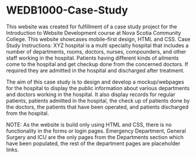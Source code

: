 # WEDB1000-Case-Study
This website was created for fulfillment of a case study project for the Introduction to Website Development course at Nova Scotia Community College. This website showcases mobile-first design, HTML and CSS.
Case Study Instructions:
XYZ hospital is a multi specialty hospital that includes a number of departments, rooms, doctors, nurses, compounders, and other staff working in the hospital. Patients having different kinds of ailments come to the hospital and get checkup done from the concerned doctors. If required they are admitted in the hospital and discharged after treatment.

The aim of this case study is to design and develop a mockup/webpages for the hospital to display the public information about various departments and doctors working in the hospital. It also display records for regular patients, patients admitted in the hospital, the check up of patients done by the doctors, the patients that have been operated, and patients discharged from the hospital.

NOTE: 
As the website is build only using HTML and CSS, there is no functionality in the forms or login pages. 
Emergency Department, General Surgery and ICU are the only pages from the Departments section which have been populated, the rest of the department pages are placeholder links.
